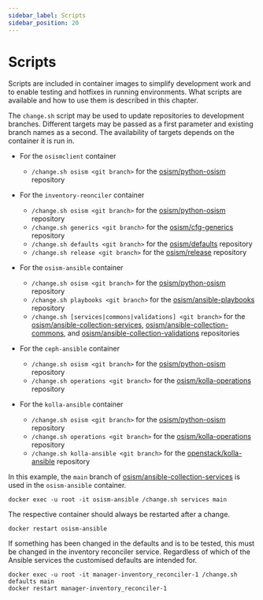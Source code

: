 ```yaml
---
sidebar_label: Scripts
sidebar_position: 20
---
```


# Scripts

Scripts are included in container images to simplify development work and to enable
testing and hotfixes in running environments. What scripts are available and how to
use them is described in this chapter.

The `change.sh` script may be used to update repositories to development branches. Different
targets may be passed as a first parameter and existing branch names as a second. The availability
of targets depends on the container it is run in.

* For the `osismclient` container
  * `/change.sh osism <git branch>` for the [osism/python-osism](https://github.com/osism/python-osism) repository

* For the `inventory-reonciler` container
  * `/change.sh osism <git branch>` for the [osism/python-osism](https://github.com/osism/python-osism) repository
  * `/change.sh generics <git branch>` for the [osism/cfg-generics](https://github.com/osism/cfg-generics) repository
  * `/change.sh defaults <git branch>` for the [osism/defaults](https://github.com/osism/defaults) repository
  * `/change.sh release <git branch>` for the [osism/release](https://github.com/osism/release) repository

* For the `osism-ansible` container
  * `/change.sh osism <git branch>` for the [osism/python-osism](https://github.com/osism/python-osism) repository
  * `/change.sh playbooks <git branch>` for the [osism/ansible-playbooks](https://github.com/osism/ansible-playbooks) repository
  * `/change.sh [services|commons|validations] <git branch>` for the [osism/ansible-collection-services](https://github.com/osism/ansible-collection-services), [osism/ansible-collection-commons](https://github.com/osism/ansible-collection-commons), and [osism/ansible-collection-validations](https://github.com/osism/ansible-collection-validations) repositories

* For the `ceph-ansible` container
  * `/change.sh osism <git branch>` for the [osism/python-osism](https://github.com/osism/python-osism) repository
  * `/change.sh operations <git branch>` for the [osism/kolla-operations](https://github.com/osism/kolla-operations) repository

* For the `kolla-ansible` container
  * `/change.sh osism <git branch>` for the [osism/python-osism](https://github.com/osism/python-osism) repository
  * `/change.sh operations <git branch>` for the [osism/kolla-operations](https://github.com/osism/kolla-operations) repository
  * `/change.sh kolla-ansible <git branch>` for the [openstack/kolla-ansible](https://opendev.org/openstack/kolla-ansible) repository

In this example, the `main` branch of [osism/ansible-collection-services](https://github.com/osism/ansible-collection-services)
is used in the `osism-ansible` container.

```
docker exec -u root -it osism-ansible /change.sh services main
```

The respective container should always be restarted after a change.

```
docker restart osism-ansible
```

If something has been changed in the defaults and is to be tested, this must be
changed in the inventory reconciler service. Regardless of which of the Ansible services
the customised defaults are intended for.

```
docker exec -u root -it manager-inventory_reconciler-1 /change.sh defaults main
docker restart manager-inventory_reconciler-1
```

